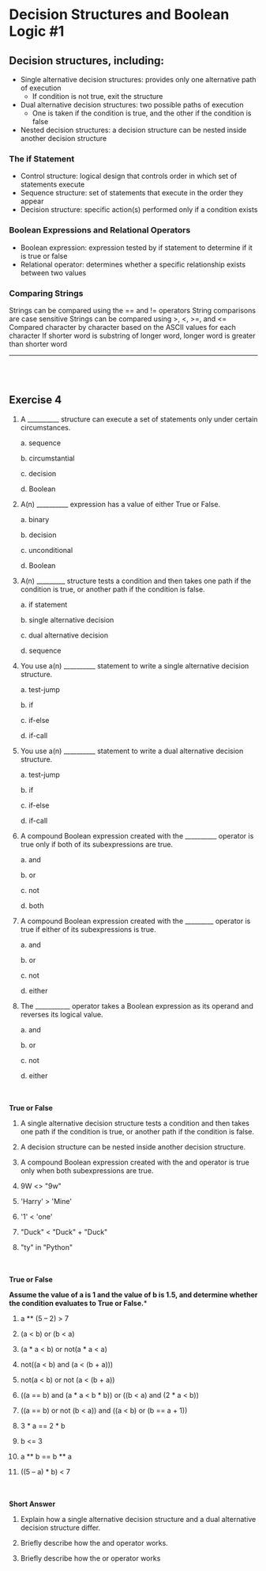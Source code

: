 # Decision Structures and Boolean Logic #1

## Decision structures, including:
* Single alternative decision structures: provides only one alternative path of execution
  - If condition is not true, exit the structure
* Dual alternative decision structures: two possible paths of execution
  - One is taken if the condition is true, and the other if the condition is false
* Nested decision structures: a decision structure can be nested inside another decision structure

### The if Statement
* Control structure: logical design that controls order in which set of statements execute
* Sequence structure: set of statements that execute in the order they appear
* Decision structure: specific action(s) performed only if a condition exists

### Boolean Expressions and Relational Operators
* Boolean expression: expression tested by if statement to determine if it is true or false
* Relational operator: determines whether a specific relationship exists between two values

### Comparing Strings
Strings can be compared using the == and != operators
String comparisons are case sensitive
Strings can be compared using >, <, >=, and <=
Compared character by character based on the ASCII values for each character
If shorter word is substring of longer word, longer word is greater than shorter word


----------------------------------
</br> </br>
## Exercise 4

1. A __________ structure can execute a set of statements only under certain circumstances.

	a. sequence

	b. circumstantial

	c. decision

	d. Boolean

2. A(n) __________ expression has a value of either True or False.

	a. binary

	b. decision

	c. unconditional

	d. Boolean

3. A(n) _________ structure tests a condition and then takes one path if the condition is true, or another path if the condition is false.

	a. if statement

	b. single alternative decision

	c. dual alternative decision

	d. sequence

4. You use a(n) __________ statement to write a single alternative decision structure.

	a. test-jump

	b. if

	c. if-else

	d. if-call

5. You use a(n) __________ statement to write a dual alternative decision structure.

	a. test-jump

	b. if

	c. if-else

	d. if-call

6. A compound Boolean expression created with the __________ operator is true only if both of its subexpressions are true.

	a. and

	b. or

	c. not

	d. both

7. A compound Boolean expression created with the _________ operator is true if either of its subexpressions is true.

	a. and

	b. or

	c. not

	d. either

8. The ___________ operator takes a Boolean expression as its operand and reverses its logical value.

	a. and

	b. or

	c. not

	d. either


</br> </br>
**True or False**

1. A single alternative decision structure tests a condition and then takes one path if the condition is true, or another path if the condition is false.

2. A decision structure can be nested inside another decision structure.

3. A compound Boolean expression created with the and operator is true only when both subexpressions are true.

4. 9W <> "9w"

5. 'Harry' > 'Mine'

6. '1' < 'one'

7. "Duck" < "Duck" + "Duck"

8. "ty" in "Python"


</br> </br>
**True or False**

**Assume the value of a is 1 and the value of b is 1.5, and determine whether the condition evaluates to True or False.***

1. a ** (5 – 2) > 7

2. (a < b) or (b < a)

3. (a * a < b) or not(a * a < a)

4. not((a < b) and (a < (b + a)))

5. not(a < b) or not (a < (b + a))

6. ((a == b) and (a * a < b * b)) or ((b < a) and (2 * a < b))

7. ((a == b) or not (b < a)) and ((a < b) or (b == a + 1))

8. 3 * a == 2 * b 

9. b <= 3

10. a ** b == b ** a

11. ((5 – a) * b) < 7

</br> </br>
**Short Answer**

1. Explain how a single alternative decision structure and a dual alternative decision structure differ.

2. Briefly describe how the and operator works.

3. Briefly describe how the or operator works
